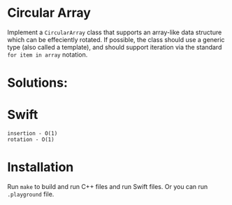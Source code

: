 # Circular Array
Implement a `CircularArray` class that supports an array-like data structure which can be effeciently rotated. If possible, the class should use a generic type (also called a template), and should support iteration via the standard `for item in array` notation.

# Solutions:

# Swift
```
insertion - O(1)
rotation - O(1)

```
# Installation
Run `make` to build and run C++ files and run Swift files. Or you can run `.playground` file.
